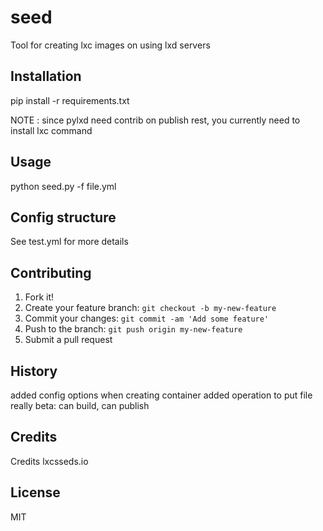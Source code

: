 # seed

Tool for creating lxc images on using lxd servers

## Installation

pip install -r requirements.txt

NOTE : since pylxd need contrib on publish rest, you currently need to install lxc command

## Usage

python seed.py -f file.yml

## Config structure

See test.yml for more details

## Contributing

1. Fork it!
2. Create your feature branch: `git checkout -b my-new-feature`
3. Commit your changes: `git commit -am 'Add some feature'`
4. Push to the branch: `git push origin my-new-feature`
5. Submit a pull request

## History
added config options when creating container
added operation to put file
really beta: can build, can publish

## Credits

Credits lxcsseds.io

## License

MIT
